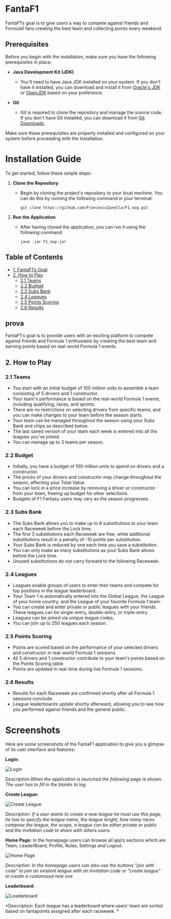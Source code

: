 # FantaF1
FantaF1’s goal is to give users a way to compete against friends and Formula1 fans creating
the best team and collecting points every weekend.


## Prerequisites

Before you begin with the installation, make sure you have the following prerequisites in place:

- **Java Development Kit (JDK)**
  - You'll need to have Java JDK installed on your system. If you don't have it installed, you can download and install it from [Oracle's JDK](https://www.oracle.com/java/technologies/javase-downloads.html) or [OpenJDK](https://openjdk.java.net/install/) based on your preference.

- **Git**
  - Git is required to clone the repository and manage the source code. If you don't have Git installed, you can download it from [Git Downloads](https://git-scm.com/downloads).

Make sure these prerequisites are properly installed and configured on your system before proceeding with the installation.



# Installation Guide
To get started, follow these simple steps:

1. **Clone the Repository**
   - Begin by cloning the project's repository to your local machine. You can do this by running the following command in your terminal:

     ```
     git clone https://github.com/FrancescoZanella/F1_oop.git
     ```

2. **Run the Application**
   - After having cloned the application, you can run it using the following command:

     ```
     java -jar F1_oop.jar
     ```
## Table of Contents

- [1. FantaF1’s Goal](#prova)
- [2. How to Play](#12-how-to-play)
  - [2.1 Teams](#121-teams)
  - [2.2 Budget](#122-budget)
  - [2.3 Subs Bank](#123-subs-bank)
  - [2.4 Leagues](#124-leagues)
  - [2.5 Points Scoring](#125-points-scoring)
  - [2.6 Results](#126-results)

## prova

FantaF1's goal is to provide users with an exciting platform to compete against friends and Formula 1 enthusiasts by creating the best team and earning points based on real-world Formula 1 events.

## 2. How to Play

### 2.1 Teams

- You start with an initial budget of 100 million units to assemble a team consisting of 5 drivers and 1 constructor.
- Your team's performance is based on the real-world Formula 1 events, including qualifying, races, and sprints.
- There are no restrictions on selecting drivers from specific teams, and you can make changes to your team before the season starts.
- Your team can be managed throughout the season using your Subs Bank and chips as described below.
- The last saved version of your team each week is entered into all the leagues you've joined.
- You can manage up to 3 teams per season.

### 2.2 Budget

- Initially, you have a budget of 100 million units to spend on drivers and a constructor.
- The prices of your drivers and constructor may change throughout the season, affecting your Total Value.
- You can lock in a price increase by removing a driver or constructor from your team, freeing up budget for other selections.
- Budgets of F1 Fantasy users may vary as the season progresses.

### 2.3 Subs Bank

- The Subs Bank allows you to make up to 6 substitutions to your team each Raceweek before the Lock time.
- The first 3 substitutions each Raceweek are free, while additional substitutions result in a penalty of -10 points per substitution.
- Your Subs Bank is reduced by one each time you save a substitution.
- You can only make as many substitutions as your Subs Bank allows before the Lock time.
- Unused substitutions do not carry forward to the following Raceweek.

### 2.4 Leagues

- Leagues enable groups of users to enter their teams and compete for top positions in the league leaderboard.
- Your Team 1 is automatically entered into the Global League, the League of your home country, and the League of your favorite Formula 1 team.
- You can create and enter private or public leagues with your friends. These leagues can be single-entry, double-entry, or triple-entry.
- Leagues can be joined via unique league codes.
- You can join up to 250 leagues each season.

### 2.5 Points Scoring

- Points are scored based on the performance of your selected drivers and constructor in real-world Formula 1 sessions.
- All 5 drivers and 1 constructor contribute to your team's points based on the Points Scoring table.
- Points are updated in real-time during live Formula 1 sessions.

### 2.6 Results

- Results for each Raceweek are confirmed shortly after all Formula 1 sessions conclude.
- League leaderboards update shortly afterward, allowing you to see how you performed against friends and the general public.

# Screenshots

Here are some screenshots of the FantaF1 application to give you a glimpse of its user interface and features:

**Login:**

![Login](screenshots/login.png)

*Description:When the application is launched the following page is shown. The user has to fill in the blanks
to log*

**Create League:**

![Create League](screenshots/create.png)

*Description: If a user wants to create a new league he must use this page, he has to specify the league name,
the league lenght, how many races compose the league, the scope, a league can be either private
or public and the invitation code to share with others users.*

**Home Page:**
In the homepage users can browse all app’s sections which are Team, LeaderBoard, Profile,
Rules, Settings and Logout.

![Home Page](screenshots/Homepage.png)

*Description: In the homepage users can also use the buttons "join with code" to join an existent league
with an invitation code or "create league" to create a customized new one*

**Leaderboard:**


![Leaderboard](screenshots/leaderboard.png)

*Description: Each league has a leaderboard where users’ team are sorted based on fantapoints assigned
after each raceweek.
*


    


